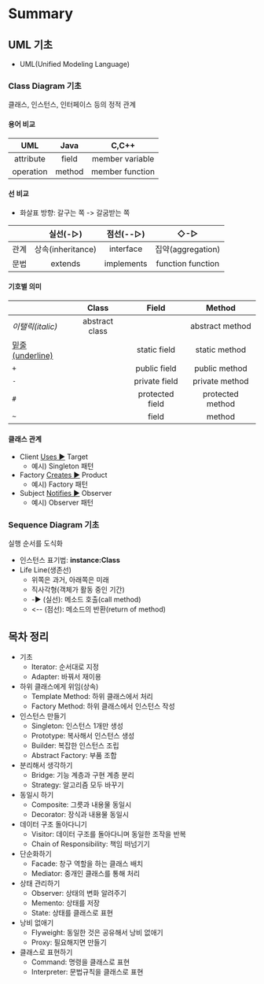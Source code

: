 # Summary

## UML 기초

- UML(Unified Modeling Language)

### Class Diagram 기초

클래스, 인스턴스, 인터페이스 등의 정적 관계

#### 용어 비교

|    UML    |  Java  |      C,C++      |
| :-------: | :----: | :-------------: |
| attribute | field  | member variable |
| operation | method | member function |

#### 선 비교

- 화살표 방향: 갈구는 쪽 -> 갈굼받는 쪽

|      |     실선(-▷)      | 점선(--▷)  |        ◇-▷        |
| :--- | :---------------: | :--------: | :---------------: |
| 관계 | 상속(inheritance) | interface  | 집약(aggregation) |
| 문법 |      extends      | implements | function function |

#### 기호별 의미

|                        |     Class      |      Field      |      Method      |
| :--------------------- | :------------: | :-------------: | :--------------: |
| _이탤릭(italic)_       | abstract class |                 | abstract method  |
| <u>밑줄(underline)</u> |                |  static field   |  static method   |
| `+`                    |                |  public field   |  public method   |
| `-`                    |                |  private field  |  private method  |
| `#`                    |                | protected field | protected method |
| `~`                    |                |      field      |      method      |

#### 클래스 관계

- Client <u>Uses ►</u> Target
  - 예시) Singleton 패턴
- Factory <u>Creates ►</u> Product
  - 예시) Factory 패턴
- Subject <u>Notifies ►</u> Observer
  - 예시) Observer 패턴

### Sequence Diagram 기초

실행 순서를 도식화

- 인스턴스 표기법: **instance:Class**
- Life Line(생존선)
  - 위쪽은 과거, 아래쪽은 미래
  - 직사각형(객체가 활동 중인 기간)
  - -► (실선): 메소드 호출(call method)
  - <-- (점선): 메소드의 반환(return of method)

## 목차 정리

- 기초
  - Iterator: 순서대로 지정
  - Adapter: 바꿔서 재이용
- 하위 클래스에게 위임(상속)
  - Template Method: 하위 클래스에서 처리
  - Factory Method: 하위 클래스에서 인스턴스 작성
- 인스턴스 만들기
  - Singleton: 인스턴스 1개만 생성
  - Prototype: 복사해서 인스턴스 생성
  - Builder: 복잡한 인스턴스 조립
  - Abstract Factory: 부품 조합
- 분리해서 생각하기
  - Bridge: 기능 계층과 구현 계층 분리
  - Strategy: 알고리즘 모두 바꾸기
- 동일시 하기
  - Composite: 그릇과 내용물 동일시
  - Decorator: 장식과 내용물 동일시
- 데이터 구조 돌아다니기
  - Visitor: 데이터 구조를 돌아다니며 동일한 조작을 반복
  - Chain of Responsibility: 책임 떠넘기기
- 단순화하기
  - Facade: 창구 역할을 하는 클래스 배치
  - Mediator: 중개인 클래스를 통해 처리
- 상태 관리하기
  - Observer: 상태의 변화 알려주기
  - Memento: 상태를 저장
  - State: 상태를 클래스로 표현
- 낭비 없애기
  - Flyweight: 동일한 것은 공유해서 낭비 없애기
  - Proxy: 필요해지면 만들기
- 클래스로 표현하기
  - Command: 명령을 클래스로 표현
  - Interpreter: 문법규칙을 클래스로 표현
